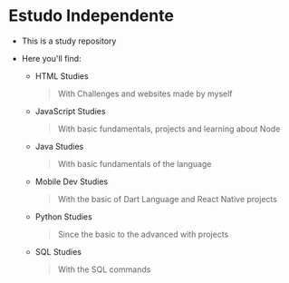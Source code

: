 # Estudo Independente

- This is a study repository
- Here you'll find:

  * HTML Studies
    > With Challenges and websites made by myself
  * JavaScript Studies
    > With basic fundamentals, projects and learning about Node
  * Java Studies
    > With basic fundamentals of the language
  * Mobile Dev Studies
    > With the basic of Dart Language and React Native projects
  * Python Studies
    > Since the basic to the advanced with projects
  * SQL Studies
    > With the SQL commands 
